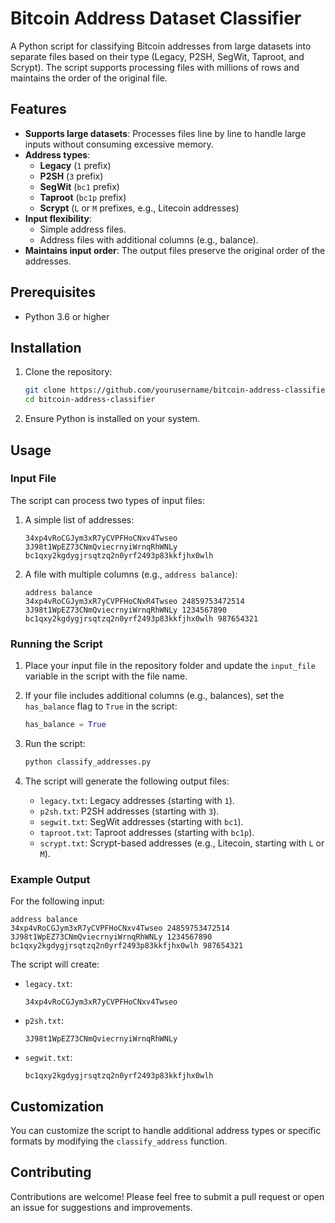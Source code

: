 
# Bitcoin Address Dataset Classifier

A Python script for classifying Bitcoin addresses from large datasets into separate files based on their type (Legacy, P2SH, SegWit, Taproot, and Scrypt). The script supports processing files with millions of rows and maintains the order of the original file.

## Features

- **Supports large datasets**: Processes files line by line to handle large inputs without consuming excessive memory.
- **Address types**:
  - **Legacy** (`1` prefix)
  - **P2SH** (`3` prefix)
  - **SegWit** (`bc1` prefix)
  - **Taproot** (`bc1p` prefix)
  - **Scrypt** (`L` or `M` prefixes, e.g., Litecoin addresses)
- **Input flexibility**:
  - Simple address files.
  - Address files with additional columns (e.g., balance).
- **Maintains input order**: The output files preserve the original order of the addresses.

## Prerequisites

- Python 3.6 or higher

## Installation

1. Clone the repository:
   ```bash
   git clone https://github.com/yourusername/bitcoin-address-classifier.git
   cd bitcoin-address-classifier
   ```

2. Ensure Python is installed on your system.

## Usage

### Input File

The script can process two types of input files:
1. A simple list of addresses:
   ```
   34xp4vRoCGJym3xR7yCVPFHoCNxv4Twseo
   3J98t1WpEZ73CNmQviecrnyiWrnqRhWNLy
   bc1qxy2kgdygjrsqtzq2n0yrf2493p83kkfjhx0wlh
   ```

2. A file with multiple columns (e.g., `address balance`):
   ```
   address balance
   34xp4vRoCGJym3xR7yCVPFHoCNxR4Twseo 24859753472514
   3J98t1WpEZ73CNmQviecrnyiWrnqRhWNLy 1234567890
   bc1qxy2kgdygjrsqtzq2n0yrf2493p83kkfjhx0wlh 987654321
   ```

### Running the Script

1. Place your input file in the repository folder and update the `input_file` variable in the script with the file name.

2. If your file includes additional columns (e.g., balances), set the `has_balance` flag to `True` in the script:
   ```python
   has_balance = True
   ```

3. Run the script:
   ```bash
   python classify_addresses.py
   ```

4. The script will generate the following output files:
   - `legacy.txt`: Legacy addresses (starting with `1`).
   - `p2sh.txt`: P2SH addresses (starting with `3`).
   - `segwit.txt`: SegWit addresses (starting with `bc1`).
   - `taproot.txt`: Taproot addresses (starting with `bc1p`).
   - `scrypt.txt`: Scrypt-based addresses (e.g., Litecoin, starting with `L` or `M`).

### Example Output

For the following input:
```
address balance
34xp4vRoCGJym3xR7yCVPFHoCNxv4Twseo 24859753472514
3J98t1WpEZ73CNmQviecrnyiWrnqRhWNLy 1234567890
bc1qxy2kgdygjrsqtzq2n0yrf2493p83kkfjhx0wlh 987654321
```

The script will create:
- `legacy.txt`:
  ```
  34xp4vRoCGJym3xR7yCVPFHoCNxv4Twseo
  ```
- `p2sh.txt`:
  ```
  3J98t1WpEZ73CNmQviecrnyiWrnqRhWNLy
  ```
- `segwit.txt`:
  ```
  bc1qxy2kgdygjrsqtzq2n0yrf2493p83kkfjhx0wlh
  ```

## Customization

You can customize the script to handle additional address types or specific formats by modifying the `classify_address` function.


## Contributing

Contributions are welcome! Please feel free to submit a pull request or open an issue for suggestions and improvements.
